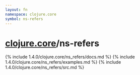```yaml
---
layout: fn
namespace: clojure.core
symbol: ns-refers
---
```


# [clojure.core](../)/ns-refers

{% include 1.4.0/clojure.core/ns_refers/docs.md %}
{% include 1.4.0/clojure.core/ns_refers/examples.md %}
{% include 1.4.0/clojure.core/ns_refers/src.md %}

